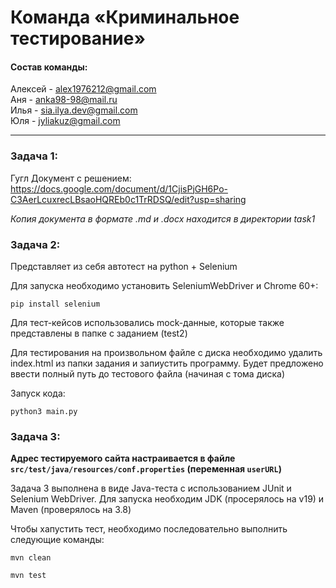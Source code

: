 # Команда «Криминальное тестирование»  

#### Состав команды:  

Алексей - alex1976212@gmail.com  
Аня - anka98-98@mail.ru  
Илья - sia.ilya.dev@gmail.com  
Юля - jyliakuz@gmail.com   

---

### Задача 1:
Гугл Документ с решением: https://docs.google.com/document/d/1CjisPjGH6Po-C3AerLcuxrecLBsaoHQREb0c1TrRDSQ/edit?usp=sharing  

_Копия документа в формате .md и .docx находится в директории task1_

### Задача 2:
Представляет из себя автотест на python + Selenium

Для запуска необходимо установить SeleniumWebDriver и Chrome 60+:

```shell
pip install selenium
```

Для тест-кейсов использовались mock-данные, которые также представлены в папке с заданием (test2)

Для тестирования на произвольном файле с диска необходимо удалить index.html из папки задания
и запиустить программу. Будет предложено ввести полный путь до тестового файла (начиная с тома диска)

Запуск кода:

```shell
python3 main.py
```

### Задача 3:

**Адрес тестируемого сайта настраивается в файле `src/test/java/resources/conf.properties` (переменная `userURL`)**

Задача 3 выполнена в виде Java-теста с использованием JUnit и Selenium WebDriver.
Для запуска необходим JDK (просерялось на v19) и Maven (проверялось на 3.8)

Чтобы хапустить тест, необходимо последовательно выполнить следующие команды:

```shell
mvn clean
```
```shell
mvn test
```